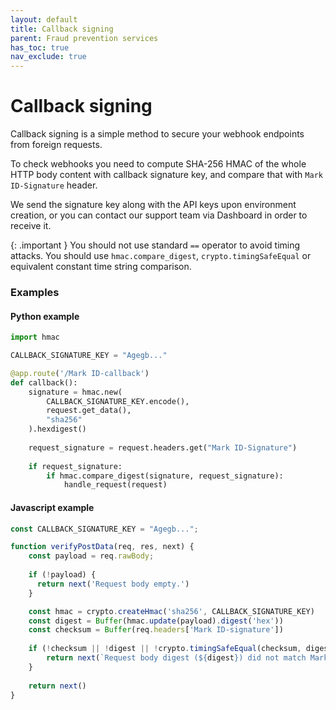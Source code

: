```yaml
---
layout: default
title: Callback signing
parent: Fraud prevention services
has_toc: true
nav_exclude: true
---
```


# Callback signing

Callback signing is a simple method to secure your webhook endpoints from
foreign requests.

To check webhooks you need to compute SHA-256 HMAC of the whole HTTP body content 
with callback signature key, and compare that with `Mark ID-Signature` header.

We send the signature key along with the API keys upon environment creation, or you can contact our support team via Dashboard in order to receive it.

{: .important }
You should not use standard `==` operator to avoid timing attacks. You
should use `hmac.compare_digest`, `crypto.timingSafeEqual`  or equivalent constant time string comparison.

### Examples

#### Python example

```python
import hmac

CALLBACK_SIGNATURE_KEY = "Agegb..." 

@app.route('/Mark ID-callback')
def callback():
    signature = hmac.new(
        CALLBACK_SIGNATURE_KEY.encode(),
        request.get_data(),
        "sha256"
    ).hexdigest()
    
    request_signature = request.headers.get("Mark ID-Signature")
    
    if request_signature:
        if hmac.compare_digest(signature, request_signature):
            handle_request(request)
```

#### Javascript example

```javascript
const CALLBACK_SIGNATURE_KEY = "Agegb...";

function verifyPostData(req, res, next) {
    const payload = req.rawBody;
    
    if (!payload) {
      return next('Request body empty.')
    }

    const hmac = crypto.createHmac('sha256', CALLBACK_SIGNATURE_KEY)
    const digest = Buffer(hmac.update(payload).digest('hex'))
    const checksum = Buffer(req.headers['Mark ID-signature'])
    
    if (!checksum || !digest || !crypto.timingSafeEqual(checksum, digest)) {
        return next(`Request body digest (${digest}) did not match Mark ID-Signature (${checksum}).`)
    }
    
    return next()
}
```
